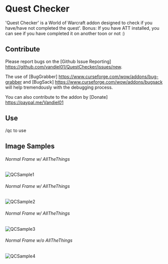 # Quest Checker
'Quest Checker' is a World of Warcraft addon designed to check if you have/have not completed the quest'.  Bonus:  If you have ATT installed, you can see if you have completed it on another toon or not :)

## Contribute
Please report bugs on the [Github Issue Reporting] https://github.com/vandiel01/QuestChecker/issues/new.

The use of [BugGrabber] https://www.curseforge.com/wow/addons/bug-grabber and [BugSack] https://www.curseforge.com/wow/addons/bugsack will help tremendously with the debugging process.

You can also contribute to the addon by [Donate] https://paypal.me/Vandiel01

## Use
/qc to use 

## Image Samples
###### Normal Frame w/ AllTheThings
 ![QCSample1](Images/Sample1.png)
###### Normal Frame w/ AllTheThings
 ![QCSample2](Images/Sample2.png)
###### Normal Frame w/ AllTheThings
 ![QCSample3](Images/Sample3.png)
###### Normal Frame w/o AllTheThings
 ![QCSample4](Images/Sample4.png)